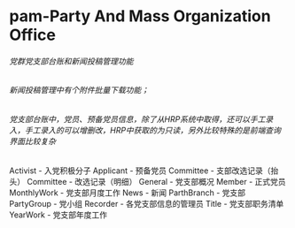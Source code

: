 # pam-Party And Mass Organization Office
###### 党群党支部台账和新闻投稿管理功能
###### 新闻投稿管理中有个附件批量下载功能；
###### 党支部台账中，党员、预备党员信息，除了从HRP系统中取得，还可以手工录入，手工录入的可以增删改，HRP中获取的为只读，另外比较特殊的是前端查询界面比较复杂

Activist - 入党积极分子
Applicant - 预备党员
Committee - 支部改选记录（抬头）
Committee - 改选记录（明细）
General - 党支部概况
Member - 正式党员
MonthlyWork - 党支部月度工作
News - 新闻
ParthBranch - 党支部
PartyGroup - 党小组
Recorder - 各党支部信息的管理员
Title - 党支部职务清单
YearWork - 党支部年度工作